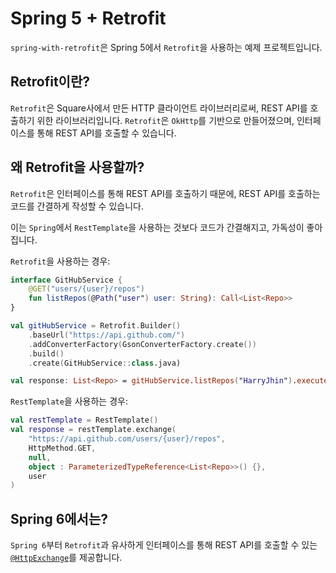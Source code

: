 # Spring 5 + Retrofit

 `spring-with-retrofit`은 Spring 5에서 `Retrofit`을 사용하는 예제 프로젝트입니다.
 
## Retrofit이란?

`Retrofit`은 Square사에서 만든 HTTP 클라이언트 라이브러리로써,
REST API를 호출하기 위한 라이브러리입니다.
`Retrofit`은 `OkHttp`를 기반으로 만들어졌으며,
인터페이스를 통해 REST API를 호출할 수 있습니다.

## 왜 Retrofit을 사용할까?

`Retrofit`은 인터페이스를 통해 REST API를 호출하기 때문에,
REST API를 호출하는 코드를 간결하게 작성할 수 있습니다.

이는 `Spring`에서 `RestTemplate`을 사용하는 것보다 코드가 간결해지고,
가독성이 좋아집니다.

`Retrofit`을 사용하는 경우:

```kotlin
interface GitHubService {
    @GET("users/{user}/repos")
    fun listRepos(@Path("user") user: String): Call<List<Repo>>
}

val gitHubService = Retrofit.Builder()
    .baseUrl("https://api.github.com/")
    .addConverterFactory(GsonConverterFactory.create())
    .build()
    .create(GitHubService::class.java)

val response: List<Repo> = gitHubService.listRepos("HarryJhin").execute().body()
```

`RestTemplate`을 사용하는 경우:

```kotlin
val restTemplate = RestTemplate()
val response = restTemplate.exchange(
    "https://api.github.com/users/{user}/repos",
    HttpMethod.GET,
    null,
    object : ParameterizedTypeReference<List<Repo>>() {},
    user
)
```

## Spring 6에서는?

`Spring 6`부터 `Retrofit`과 유사하게 인터페이스를 통해 REST API를 호출할 수 있는 [`@HttpExchange`](https://docs.spring.io/spring-framework/reference/integration/rest-clients.html#rest-http-interface)를 제공합니다.
